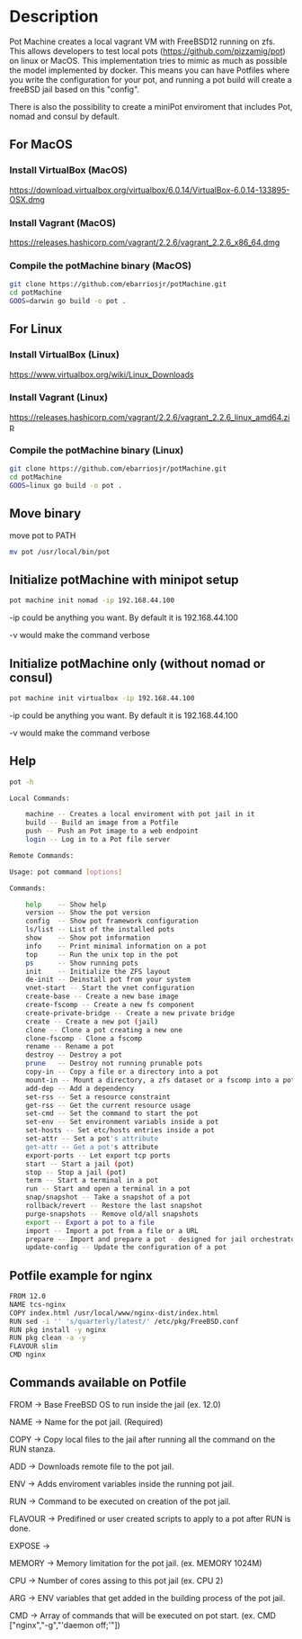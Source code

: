 # Description #

Pot Machine creates a local vagrant VM with FreeBSD12 running on zfs.
This allows developers to test local pots (https://github.com/pizzamig/pot) on linux or MacOS.
This implementation tries to mimic as much as possible the model implemented by docker.
This means you can have Potfiles where you write the configuration for your pot,
and running a pot build will create a freeBSD jail based on this "config".

There is also the possibility to create a miniPot enviroment that includes Pot, nomad and consul by default.

## For MacOS ##

### Install VirtualBox (MacOS) ###

https://download.virtualbox.org/virtualbox/6.0.14/VirtualBox-6.0.14-133895-OSX.dmg

### Install Vagrant (MacOS) ###

https://releases.hashicorp.com/vagrant/2.2.6/vagrant_2.2.6_x86_64.dmg

### Compile the potMachine binary (MacOS) ###

```bash
git clone https://github.com/ebarriosjr/potMachine.git
cd potMachine
GOOS=darwin go build -o pot .
```

## For Linux ##

### Install VirtualBox (Linux) ###

https://www.virtualbox.org/wiki/Linux_Downloads

### Install Vagrant (Linux) ###

https://releases.hashicorp.com/vagrant/2.2.6/vagrant_2.2.6_linux_amd64.zip

### Compile the potMachine binary (Linux) ###

```bash
git clone https://github.com/ebarriosjr/potMachine.git
cd potMachine
GOOS=linux go build -o pot .
```

## Move binary ##

move pot to PATH

```bash
mv pot /usr/local/bin/pot
```

## Initialize potMachine with minipot setup ##

```bash
pot machine init nomad -ip 192.168.44.100
```

-ip could be anything you want. By default it is 192.168.44.100

-v would make the command verbose

## Initialize potMachine only (without nomad or consul) ##

```bash
pot machine init virtualbox -ip 192.168.44.100
```

-ip could be anything you want. By default it is 192.168.44.100

-v would make the command verbose

## Help ##

```bash
pot -h

Local Commands:

    machine -- Creates a local enviroment with pot jail in it
    build -- Build an image from a Potfile
    push -- Push an Pot image to a web endpoint
    login -- Log in to a Pot file server

Remote Commands:

Usage: pot command [options]

Commands:

    help	-- Show help
    version -- Show the pot version
    config  -- Show pot framework configuration
    ls/list	-- List of the installed pots
    show	-- Show pot information
    info    -- Print minimal information on a pot
    top     -- Run the unix top in the pot
    ps      -- Show running pots
    init	-- Initialize the ZFS layout
    de-init	-- Deinstall pot from your system
    vnet-start -- Start the vnet configuration
    create-base	-- Create a new base image
    create-fscomp -- Create a new fs component
    create-private-bridge -- Create a new private bridge
    create -- Create a new pot (jail)
    clone -- Clone a pot creating a new one
    clone-fscomp - Clone a fscomp
    rename -- Rename a pot
    destroy -- Destroy a pot
    prune   -- Destroy not running prunable pots
    copy-in -- Copy a file or a directory into a pot
    mount-in -- Mount a directory, a zfs dataset or a fscomp into a pot
    add-dep -- Add a dependency
    set-rss -- Set a resource constraint
    get-rss -- Get the current resource usage
    set-cmd -- Set the command to start the pot
    set-env -- Set environment variabls inside a pot
    set-hosts -- Set etc/hosts entries inside a pot
    set-attr -- Set a pot's attribute
    get-attr -- Get a pot's attribute
    export-ports -- Let export tcp ports
    start -- Start a jail (pot)
    stop -- Stop a jail (pot)
    term -- Start a terminal in a pot
    run -- Start and open a terminal in a pot
    snap/snapshot -- Take a snapshot of a pot
    rollback/revert -- Restore the last snapshot
    purge-snapshots -- Remove old/all snapshots
    export -- Export a pot to a file
    import -- Import a pot from a file or a URL
    prepare -- Import and prepare a pot - designed for jail orchestrator
    update-config -- Update the configuration of a pot
```

## Potfile example for nginx ##

```bash
FROM 12.0
NAME tcs-nginx
COPY index.html /usr/local/www/nginx-dist/index.html
RUN sed -i '' 's/quarterly/latest/' /etc/pkg/FreeBSD.conf
RUN pkg install -y nginx
RUN pkg clean -a -y
FLAVOUR slim
CMD nginx
```

## Commands available on Potfile ##

FROM -> Base FreeBSD OS to run inside the jail (ex. 12.0)

NAME -> Name for the pot jail. (Required)

COPY -> Copy local files to the jail after running all the command on the RUN stanza.

ADD -> Downloads remote file to the pot jail.

ENV -> Adds enviroment variables inside the running pot jail.

RUN -> Command to be executed on creation of the pot jail.

FLAVOUR -> Predifined or user created scripts to apply to a pot after RUN is done.

EXPOSE -> 

MEMORY -> Memory limitation for the pot jail. (ex. MEMORY 1024M)

CPU -> Number of cores assing to this pot jail (ex. CPU 2)

ARG -> ENV variables that get added in the building process of the pot jail.

CMD -> Array of commands that will be executed on pot start. (ex. CMD ["nginx","-g","'daemon off;'"])
